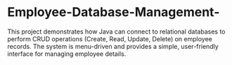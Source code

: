 # Employee-Database-Management-
This project demonstrates how Java can connect to relational databases to perform CRUD operations (Create, Read, Update, Delete) on employee records. The system is menu-driven and provides a simple, user-friendly interface for managing employee details.
